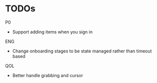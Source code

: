# TODOs

P0

- Support adding items when you sign in

ENG

- Change onboarding stages to be state managed rather than timeout based

QOL

- Better handle grabbing and cursor
